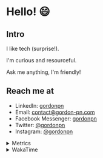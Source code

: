 # Hello! 😄

## Intro

I like tech (surprise!).

I'm curious and resourceful.

Ask me anything, I'm friendly!

## Reach me at

- LinkedIn: [gordonpn](https://www.linkedin.com/in/gordonpn/)
- Email: [contact@gordon-pn.com](mailto:contact@gordon-pn.com)
- Facebook Messenger: [gordonpn](https://www.messenger.com/t/Gordonpn)
- Twitter: [@gordonpn](https://twitter.com/Gordonpn)
- Instagram: [@gordonpn](https://www.instagram.com/gordonpn/)

<details>
  <summary>Metrics</summary>

  <img align="center" src="https://github.com/gordonpn/gordonpn/blob/master/github-metrics.svg" alt="GitHub Metrics">

</details>

<details>
  <summary>WakaTime</summary>

  <!--START_SECTION:waka-->
📊 **This Week I Spent My Time On** 

```text
💬 Programming Languages: 
Java                     10 hrs 3 mins       ███████████████████████░░   91.71 % 
XML                      23 mins             █░░░░░░░░░░░░░░░░░░░░░░░░   03.50 % 
JSON                     18 mins             █░░░░░░░░░░░░░░░░░░░░░░░░   02.75 % 
Brazil Dependency Config 7 mins              ░░░░░░░░░░░░░░░░░░░░░░░░░   01.07 % 
Makefile                 6 mins              ░░░░░░░░░░░░░░░░░░░░░░░░░   00.92 % 

🔥 Editors: 
Intellijidea             10 hrs 7 mins       ███████████████████████░░   92.35 % 
IntelliJ                 50 mins             ██░░░░░░░░░░░░░░░░░░░░░░░   07.65 % 
```


 Last Updated on 10/01/2024 16:22:50 UTC
<!--END_SECTION:waka-->
</details>
